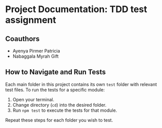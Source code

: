 
 # Project Documentation: TDD test assignment
 
  ## Coauthors
 - Ayenya Pirmer Patricia
 - Nabaggala Myrah Gift
 
 ## How to Navigate and Run Tests
  Each main folder in this project contains its own `test` folder with relevant test files.
 To run the tests for a specific module:
 1. Open your terminal.
 2. Change directory (`cd`) into the desired folder.
 3. Run `npm test` to execute the tests for that module.
 
  Repeat these steps for each folder you wish to test.
 